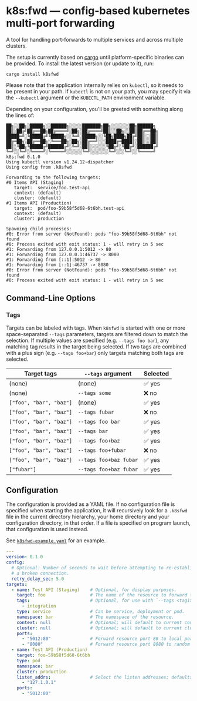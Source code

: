 # k8s:fwd — config-based kubernetes multi-port forwarding

A tool for handling port-forwards to multiple services and across multiple clusters.

The setup is currently based on [cargo] until platform-specific binaries can be provided.
To install the latest version (or update to it), run:

```shell
cargo install k8sfwd
```

Please note that the application internally relies on `kubectl`, so it needs to be present in your path.
If `kubectl` is not on your path, you may specify it via the `--kubectl` argument or
the `KUBECTL_PATH` environment variable.

Depending on your configuration, you'll be greeted with something along the lines of:

```
██╗░░██╗░█████╗░░██████╗░░░░░███████╗██╗░░░░░░░██╗██████╗
██║░██╔╝██╔══██╗██╔════╝░██╗░██╔════╝██║░░██╗░░██║██╔══██╗
█████═╝░╚█████╔╝╚█████╗░░╚═╝░█████╗░░╚██╗████╗██╔╝██║░░██║
██╔═██╗░██╔══██╗░╚═══██╗░██╗░██╔══╝░░░████╔═████║░██║░░██║
██║░╚██╗╚█████╔╝██████╔╝░╚═╝░██║░░░░░░╚██╔╝░╚██╔╝░██████╔╝
╚═╝░░╚═╝░╚════╝░╚═════╝░░░░░░╚═╝░░░░░░░╚═╝░░░╚═╝░░╚═════╝
k8s:fwd 0.1.0
Using kubectl version v1.24.12-dispatcher
Using config from .k8sfwd

Forwarding to the following targets:
#0 Items API (Staging)
   target:  service/foo.test-api
   context: (default)
   cluster: (default)
#1 Items API (Production)
   target:  pod/foo-59b58f5d68-6t6bh.test-api
   context: (default)
   cluster: production

Spawning child processes:
#0: Error from server (NotFound): pods "foo-59b58f5d68-6t6bh" not found
#0: Process exited with exit status: 1 - will retry in 5 sec
#1: Forwarding from 127.0.0.1:5012 -> 80
#1: Forwarding from 127.0.0.1:46737 -> 8080
#1: Forwarding from [::1]:5012 -> 80
#1: Forwarding from [::1]:46737 -> 8080
#0: Error from server (NotFound): pods "foo-59b58f5d68-6t6bh" not found
#0: Process exited with exit status: 1 - will retry in 5 sec
```

## Command-Line Options

### Tags

Targets can be labeled with tags. When `k8sfwd` is started with one or more space-separated
`--tags` parameters, targets are filtered down to match the selection. If multiple values
are specified (e.g. `--tags foo bar`), any matching tag results in the target being selected.
If two tags are combined with a plus sign (e.g. `--tags foo+bar`) only targets matching both
tags are selected.

| Target tags             | `--tags` argument      | Selected |
|-------------------------|------------------------|----------|
| (none)                  | (none)                 | ✅ yes    |
| (none)                  | `--tags some`          | ❌ no     |
| `["foo", "bar", "baz"]` | (none)                 | ✅ yes    |
| `["foo", "bar", "baz"]` | `--tags fubar`         | ❌ no     |
| `["foo", "bar", "baz"]` | `--tags foo bar`       | ✅ yes    |
| `["foo", "bar", "baz"]` | `--tags bar`           | ✅ yes    |
| `["foo", "bar", "baz"]` | `--tags foo+baz`       | ✅ yes    |
| `["foo", "bar", "baz"]` | `--tags foo+fubar`     | ❌ no     |
| `["foo", "bar", "baz"]` | `--tags foo+baz fubar` | ✅ yes    |
| `["fubar"]`             | `--tags foo+baz fubar` | ✅ yes    |
   

## Configuration

The configuration is provided as a YAML file. If no configuration file is specified when starting the application,
it will recursively look for a `.k8sfwd` file in the current directory hierarchy, your home directory and your
configuration directory, in that order. If a file is specified on program launch, that configuration is used instead.

See [`k8sfwd-example.yaml`](k8sfwd-example.yaml) for an example.

```yaml
---
version: 0.1.0
config:
  # Optional: Number of seconds to wait before attempting to re-establish
  # a broken connection.
  retry_delay_sec: 5.0
targets:
  - name: Test API (Staging)    # Optional, for display purposes.
    target: foo                 # The name of the resource to forward to.
    tags:                       # Optional, for use with `--tags <tag1> <tag2>+<tag3>`
      - integration
    type: service               # Can be service, deployment or pod.
    namespace: bar              # The namespace of the resource.
    context: null               # Optional; will default to current context.
    cluster: null               # Optional; will default to current cluster.
    ports:
      - "5012:80"               # Forward resource port 80 to local port 5012.
      - "8080"                  # Forward resource port 8080 to random local port. 
  - name: Test API (Production)
    target: foo-59b58f5d68-6t6bh
    type: pod
    namespace: bar
    cluster: production
    listen_addrs:               # Select the listen addresses; defaults to `localhost`.
      - "127.1.0.1"
    ports:
      - "5012:80"
```

[cargo]: https://crates.io/
